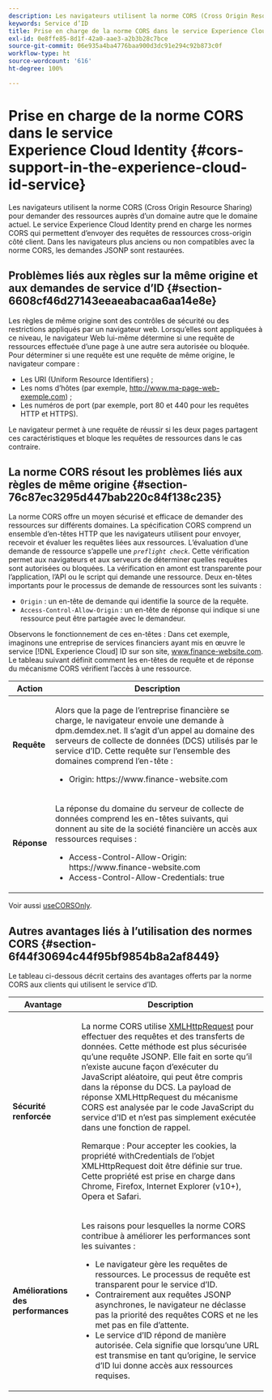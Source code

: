 ```yaml
---
description: Les navigateurs utilisent la norme CORS (Cross Origin Resource Sharing) pour demander des ressources auprès d’un domaine autre que le domaine actuel. Le service Experience Cloud Identity prend en charge les normes CORS qui permettent d’envoyer des requêtes de ressources cross-origin côté client. Dans les navigateurs plus anciens ou non compatibles avec la norme CORS, les demandes JSONP sont restaurées.
keywords: Service d’ID
title: Prise en charge de la norme CORS dans le service Experience Cloud Identity
exl-id: 0e8ffe85-8d1f-42a0-aae3-a2b3b28c7bce
source-git-commit: 06e935a4ba4776baa900d3dc91e294c92b873c0f
workflow-type: ht
source-wordcount: '616'
ht-degree: 100%

---
```


# Prise en charge de la norme CORS dans le service Experience Cloud Identity {#cors-support-in-the-experience-cloud-id-service}

Les navigateurs utilisent la norme CORS (Cross Origin Resource Sharing) pour demander des ressources auprès d’un domaine autre que le domaine actuel. Le service Experience Cloud Identity prend en charge les normes CORS qui permettent d’envoyer des requêtes de ressources cross-origin côté client. Dans les navigateurs plus anciens ou non compatibles avec la norme CORS, les demandes JSONP sont restaurées.

## Problèmes liés aux règles sur la même origine et aux demandes de service d’ID {#section-6608cf46d27143eeaeabacaa6aa14e8e}

Les règles de même origine sont des contrôles de sécurité ou des restrictions appliqués par un navigateur web. Lorsqu’elles sont appliquées à ce niveau, le navigateur Web lui-même détermine si une requête de ressources effectuée d’une page à une autre sera autorisée ou bloquée. Pour déterminer si une requête est une requête de même origine, le navigateur compare :

* Les URI (Uniform Resource Identifiers) ;
* Les noms d’hôtes (par exemple, http://www.ma-page-web-exemple.com) ;
* Les numéros de port (par exemple, port 80 et 440 pour les requêtes HTTP et HTTPS).

Le navigateur permet à une requête de réussir si les deux pages partagent ces caractéristiques et bloque les requêtes de ressources dans le cas contraire.

## La norme CORS résout les problèmes liés aux règles de même origine {#section-76c87ec3295d447bab220c84f138c235}

La norme CORS offre un moyen sécurisé et efficace de demander des ressources sur différents domaines. La spécification CORS comprend un ensemble d’en-têtes HTTP que les navigateurs utilisent pour envoyer, recevoir et évaluer les requêtes liées aux ressources. L’évaluation d’une demande de ressource s’appelle une *`preflight check`*. Cette vérification permet aux navigateurs et aux serveurs de déterminer quelles requêtes sont autorisées ou bloquées. La vérification en amont est transparente pour l’application, l’API ou le script qui demande une ressource. Deux en-têtes importants pour le processus de demande de ressources sont les suivants :

* `Origin` : un en-tête de demande qui identifie la source de la requête.
* `Access-Control-Allow-Origin` : un en-tête de réponse qui indique si une ressource peut être partagée avec le demandeur.

Observons le fonctionnement de ces en-têtes : Dans cet exemple, imaginons une entreprise de services financiers ayant mis en œuvre le service [!DNL Experience Cloud] ID sur son site, www.finance-website.com. Le tableau suivant définit comment les en-têtes de requête et de réponse du mécanisme CORS vérifient l’accès à une ressource.

<table id="table_B004ACF52B5A4D33B1DCF7EA77BE4E6D"> 
 <thead> 
  <tr> 
   <th colname="col1" class="entry"> Action </th> 
   <th colname="col2" class="entry"> Description </th> 
  </tr> 
 </thead>
 <tbody> 
  <tr> 
   <td colname="col1"> <p> <b>Requête</b> </p> </td> 
   <td colname="col2"> <p>Alors que la page de l’entreprise financière se charge, le navigateur envoie une demande à <span class="codeph">dpm.demdex.net</span>. Il s’agit d’un appel au domaine des serveurs de collecte de données (DCS) utilisés par le service d’ID. Cette requête sur l’ensemble des domaines comprend l’en-tête : </p> <p> 
     <ul class="simplelist"> 
      <li> <span class="codeph"> Origin: https://www.finance-website.com</span> </li> 
     </ul> </p> </td> 
  </tr> 
  <tr> 
   <td colname="col1"> <p> <b>Réponse</b> </p> </td> 
   <td colname="col2"> <p>La réponse du domaine du serveur de collecte de données comprend les en-têtes suivants, qui donnent au site de la société financière un accès aux ressources requises : </p> <p> 
     <ul class="simplelist"> 
      <li> <span class="codeph"> Access-Control-Allow-Origin: https://www.finance-website.com</span> </li> 
      <li> <span class="codeph"> Access-Control-Allow-Credentials: true</span> </li> 
     </ul> </p> </td> 
  </tr> 
 </tbody> 
</table>

Voir aussi [useCORSOnly](../library/function-vars/use-cors-only.md#reference-8a9a143d838b48d6b23329b84b13e1fa).

## Autres avantages liés à l’utilisation des normes CORS {#section-6f44f30694c44f95bf9854b8a2af8449}

Le tableau ci-dessous décrit certains des avantages offerts par la norme CORS aux clients qui utilisent le service d’ID.

<table id="table_AEB51A263D454F90B66E8C8D0513CF79"> 
 <thead> 
  <tr> 
   <th colname="col1" class="entry"> Avantage </th> 
   <th colname="col2" class="entry"> Description </th> 
  </tr>
 </thead>
 <tbody> 
  <tr> 
   <td colname="col1"> <p><b>Sécurité renforcée</b> </p> </td> 
   <td colname="col2"> <p>La norme CORS utilise <a href="https://developer.mozilla.org/fr-FR/docs/Web/API/XMLHttpRequest" format="https" scope="external"> XMLHttpRequest</a> pour effectuer des requêtes et des transferts de données. Cette méthode est plus sécurisée qu’une requête JSONP. Elle fait en sorte qu’il n’existe aucune façon d’exécuter du JavaScript aléatoire, qui peut être compris dans la réponse du DCS. La payload de réponse XMLHttpRequest du mécanisme CORS est analysée par le code JavaScript du service d’ID et n’est pas simplement exécutée dans une fonction de rappel. </p> <p> <p>Remarque : Pour accepter les cookies, la propriété <span class="codeph">withCredentials</span> de l’objet <span class="codeph">XMLHttpRequest</span> doit être définie sur <span class="codeph">true</span>. Cette propriété est prise en charge dans Chrome, Firefox, Internet Explorer (v10+), Opera et Safari. </p> </p> </td> 
  </tr> 
  <tr> 
   <td colname="col1"> <p><b>Améliorations des performances</b> </p> </td> 
   <td colname="col2"> <p>Les raisons pour lesquelles la norme CORS contribue à améliorer les performances sont les suivantes : </p> 
    <ul id="ul_EC3A178003A94D70883B914050D7C464"> 
     <li id="li_F8B44352BFBB46CDBD07AE40B9F2D0EC">Le navigateur gère les requêtes de ressources. Le processus de requête est transparent pour le service d’ID. </li> 
     <li id="li_C63E43A4CAB84210AB6A39100E5864BE">Contrairement aux requêtes JSONP asynchrones, le navigateur ne déclasse pas la priorité des requêtes CORS et ne les met pas en file d’attente. </li> 
     <li id="li_1A2A15F591B84D1BAED3CFAB391EEBEC">Le service d’ID répond de manière autorisée. Cela signifie que lorsqu’une URL est transmise en tant qu’<span class="codeph">origine</span>, le service d’ID lui donne accès aux ressources requises. </li> 
    </ul> </td> 
  </tr> 
 </tbody> 
</table>
